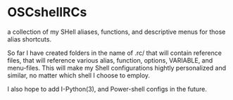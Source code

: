 OSCshellRCs
==========

a collection of my SHell aliases, functions, and descriptive menus for those alias shortcuts. 

So far I have created folders in the name of .<SHELKL>rc/ that will contain reference files, that will reference various alias, function, options, VARIABLE, and menu-files. This will make my Shell configurations hightly personalized and similar, no matter which shell I choose to employ.

I also hope to add I-Python(3), and Power-shell configs in the future.
